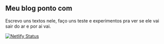 ## Meu blog ponto com

Escrevo uns textos nele, faço uns teste e experimentos pra ver se ele vai sair do ar e por ai vai. 

[![Netlify Status](https://api.netlify.com/api/v1/badges/30104b44-f15d-4586-aec4-13507a4cb038/deploy-status)](https://app.netlify.com/sites/hugopenna/deploys)
